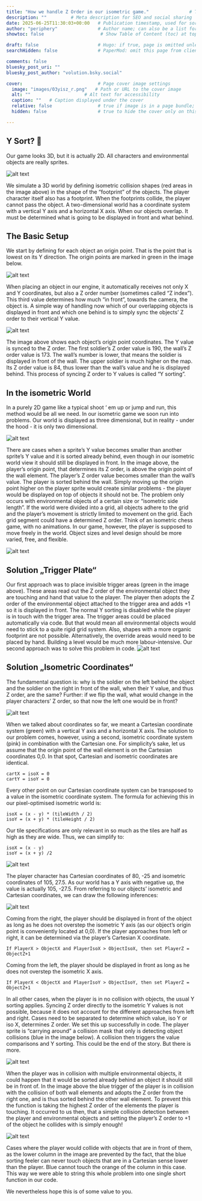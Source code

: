 ```yaml
---
title: "How we handle Z Order in our isometric game."               # The page title, shown in the browser and in listings
description: ""         # Meta description for SEO and social sharing
date: 2025-06-25T11:30:03+00:00   # Publication timestamp, used for sorting and display
author: "periphery"               # Author name; can also be a list for multiple authors
showtoc: false                     # Show Table of Content (toc) at top of post. Default false

draft: false                      # Hugo: if true, page is omitted unless built with --buildDrafts
searchHidden: false               # PaperMod: omit this page from client-side search

comments: false
bluesky_post_uri: ""
bluesky_post_author: "volution.bsky.social"

cover:                            # Page cover image settings
  image: "images/03yisz_r.png"   # Path or URL to the cover image
  alt: ""                    # Alt text for accessibility
  caption: ""   # Caption displayed under the cover
  relative: false                 # true if image is in a page bundle; false for static files
  hidden: false                   # true to hide the cover only on this page

---
```


## Y Sort? 🥁
Our game looks 3D, but it is actually 2D. All characters and environmental objects are really sprites.

![alt text](images/01groundcollision_r43.png)

We simulate a 3D world by defining isometric collision shapes (red areas in the image above) in the shape of the “footprint” of the objects. The player character itself also has a footprint. When the footprints collide, the player cannot pass the object.
A two-dimensional world has a coordinate system with a vertical Y axis and a horizontal X axis.
When our objects overlap. It must be determined what is going to be displayed in front and what behind.

## The Basic Setup
We start by defining for each object an origin point. That is the point that is lowest on its Y direction. The origin points are marked in green in the image below.

![alt text](images/02axisandcol_r43.png)

When placing an object in our engine, it automatically receives not only X and Y coordinates, but also a Z order number (sometimes called “Z index”). This third value determines how much “in front”, towards the camera, the object is.
A simple way of handling now which of our overlapping objects is displayed in front and which one behind is to simply sync the objects’ Z order to their vertical Y value.

![alt text](images/03yisz_r43.png)

The image above shows each object’s origin point coordinates. The Y value is synced to the Z order. The first soldier’s Z order value is 190, the wall’s Z order value is 173. The wall’s number is lower, that means the soldier is displayed in front of the wall. The upper soldier is much higher on the map. Its Z order value is 84, thus lower than the wall’s value and he is displayed behind.
This process of syncing Z order to Y values is called “Y sorting”.

## In the isometric World
In a purely 2D game like a typical shoot ‘ em up or jump and run, this method would be all we need. In our isometric game we soon run into problems. Our world is displayed as three dimensional, but in reality - under the hood - it is only two dimensional.

![alt text](images/04overlap_r43.png)

There are cases when a sprite’s Y value becomes smaller than another sprite’s Y value and it is sorted already behind, even though in our isometric world view it should still be displayed in front. In the image above, the player’s origin point, that determines its Z order, is above the origin point of the wall element. The player’s Z order value becomes smaller than the wall’s value. The player is sorted behind the wall. Simply moving up the origin point higher on the player sprite would create similar problems - the player would be displayed on top of objects it should not be.
The problem only occurs with environmental objects of a certain size or “isometric side length”. If the world were divided into a grid, all objects adhere to the grid and the player’s movement is strictly limited to movement on the grid. Each grid segment could have a determined Z order. Think of an isometric chess game, with no animations. In our game, however, the player is supposed to move freely in the world. Object sizes and level design should be more varied, free, and flexible.

![alt text](images/05ysortoverride_r43.png)

## Solution „Trigger Plate“
Our first approach was to place invisible trigger areas (green in the image above). These areas read out the Z order of the environmental object they are touching and hand that value to the player. The player then adopts the Z order of the environmental object attached to the trigger area and adds +1 so it is displayed in front. The normal Y sorting is disabled while the player is in touch with the trigger area.
The trigger areas could be placed automatically via code. But that would mean all environmental objects would need to stick to a quite rigid grid system. Also, shapes with a more organic footprint are not possible. Alternatively, the override areas would need to be placed by hand. Building a level would be much more labour-intensive.
Our second approach was to solve this problem in code.
![alt text](images/06frontbehind_r43.png)

## Solution „Isometric Coordinates“
The fundamental question is: why is the soldier on the left behind the object and the soldier on the right in front of the wall, when their Y value, and thus Z order, are the same? Further: if we flip the wall, what would change in the player characters’ Z order, so that now the left one would be in front?

![alt text](images/07cartisooverlay_r43.png)

When we talked about coordinates so far, we meant a Cartesian coordinate system (green) with a vertical Y axis and a horizontal X axis. The solution to our problem comes, however, using a second, isometric coordinate system (pink) in combination with the Cartesian one.
For simplicity’s sake, let us assume that the origin point of the wall element is on the Cartesian coordinates 0,0. In that spot, Cartesian and isometric coordinates are identical.
```
cartX = isoX = 0
cartY = isoY = 0
```
Every other point on our Cartesian coordinate system can be transposed to a value in the isometric coordinate system.
The formula for achieving this in our pixel-optimised isometric world is:
```
isoX = (x - y) * (tileWidth / 2)
isoY = (x + y) * (tileHeight / 2)
```
Our tile specifications are only relevant in so much as the tiles are half as high as they are wide. Thus, we can simplify to:
```
isoX = (x - y)
isoY = (x + y) /2
```
![alt text](images/08isocalc_r43.png)

The player character has Cartesian coordinates of 80, -25 and isometric coordinates of 105, 27.5. As our world has a Y axis with negative up, the value is actually 105, -27.5.
From referring to our objects’ isometric and Cartesian coordinates, we can draw the following inferences:

![alt text](images/09croosy_r43.png)

Coming from the right, the player should be displayed in front of the object as long as he does not overstep the isometric Y axis (as our object’s origin point is conveniently located at 0,0).
If the player approaches from left or right, it can be determined via the player’s Cartesian X coordinate.
```
If PlayerX > ObjectX and PlayerIsoX > ObjectIsoX, then set PlayerZ = ObjectZ+1
```
Coming from the left, the player should be displayed in front as long as he does not overstep the isometric X axis.
```
If PlayerX < ObjectX and PlayerIsoY > ObjectIsoY, then set PlayerZ = ObjectZ+1
```
In all other cases, when the player is in no collision with objects, the usual Y sorting applies. Syncing Z order directly to the isometric Y values is not possible, because it does not account for the different approaches from left and right. Cases need to be separated to determine which value, iso Y or iso X, determines Z order.
We set this up successfully in code. The player sprite is “carrying around” a collision mask that only is detecting object collisions (blue in the image below). A collision then triggers the value comparisons and Y sorting.
This could be the end of the story. But there is more.

![alt text](images/10multiplecol_r43.png)

When the player was in collision with multiple environmental objects, it could happen that it would be sorted already behind an object it should still be in front of. In the image above the blue trigger of the player is in collision with the collision of both wall elements and adopts the Z order from the right one, and is thus sorted behind the other wall element.
To prevent this the function is taking the highest Z order of the elements the player is touching.
It occurred to us then, that a simple collision detection between the player and environmental objects and setting the player’s Z order to +1 of the object he collides with is simply enough!

![alt text](images/11multiplecol_r43.png)

Cases where the player would collide with objects that are in front of them, as the lower column in the image are prevented by the fact, that the blue sorting feeler can never touch objects that are in a Cartesian sense lower than the player. Blue cannot touch the orange of the column in this case.
This way we were able to string this whole problem into one single short function in our code.

We nevertheless hope this is of some value to you.
